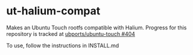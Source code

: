 # ut-halium-compat

Makes an Ubuntu Touch rootfs compatible with Halium. Progress for this repository is tracked at [ubports/ubuntu-touch #404](https://github.com/ubports/ubuntu-touch/issues/404)

To use, follow the instructions in INSTALL.md